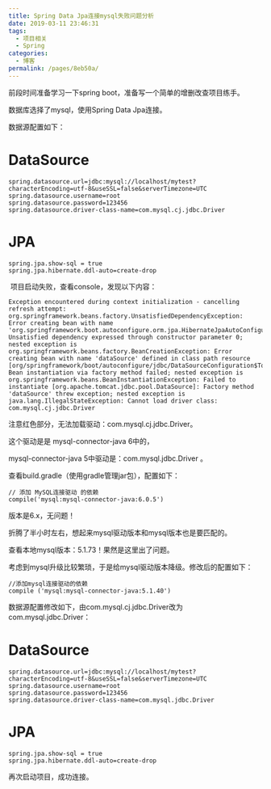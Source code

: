 ```yaml
---
title: Spring Data Jpa连接mysql失败问题分析
date: 2019-03-11 23:46:31
tags: 
  - 项目相关
  - Spring
categories: 
  - 博客
permalink: /pages/8eb50a/
---
```

前段时间准备学习一下spring boot，准备写一个简单的增删改查项目练手。

数据库选择了mysql，使用Spring Data Jpa连接。

数据源配置如下：

# DataSource 
```
spring.datasource.url=jdbc:mysql://localhost/mytest?characterEncoding=utf-8&useSSL=false&serverTimezone=UTC
spring.datasource.username=root
spring.datasource.password=123456
spring.datasource.driver-class-name=com.mysql.cj.jdbc.Driver
```
# JPA
```
spring.jpa.show-sql = true
spring.jpa.hibernate.ddl-auto=create-drop
```

 项目启动失败，查看console，发现以下内容：
```
Exception encountered during context initialization - cancelling refresh attempt: org.springframework.beans.factory.UnsatisfiedDependencyException: Error creating bean with name 'org.springframework.boot.autoconfigure.orm.jpa.HibernateJpaAutoConfiguration': Unsatisfied dependency expressed through constructor parameter 0; nested exception is org.springframework.beans.factory.BeanCreationException: Error creating bean with name 'dataSource' defined in class path resource [org/springframework/boot/autoconfigure/jdbc/DataSourceConfiguration$Tomcat.class]: Bean instantiation via factory method failed; nested exception is org.springframework.beans.BeanInstantiationException: Failed to instantiate [org.apache.tomcat.jdbc.pool.DataSource]: Factory method 'dataSource' threw exception; nested exception is java.lang.IllegalStateException: Cannot load driver class: com.mysql.cj.jdbc.Driver
```
注意红色部分，无法加载驱动：com.mysql.cj.jdbc.Driver。

这个驱动是是 mysql-connector-java 6中的，

mysql-connector-java 5中驱动是：com.mysql.jdbc.Driver 。

查看build.gradle（使用gradle管理jar包），配置如下：
```
// 添加 MySQL连接驱动 的依赖
compile('mysql:mysql-connector-java:6.0.5')
```
版本是6.x，无问题！

折腾了半小时左右，想起来mysql驱动版本和mysql版本也是要匹配的。

查看本地mysql版本：5.1.73！果然是这里出了问题。

考虑到mysql升级比较繁琐，于是给mysql驱动版本降级。修改后的配置如下：
```
//添加mysql连接驱动的依赖
compile ('mysql:mysql-connector-java:5.1.40')
```
数据源配置修改如下，由com.mysql.cj.jdbc.Driver改为com.mysql.jdbc.Driver：

# DataSource 
```
spring.datasource.url=jdbc:mysql://localhost/mytest?characterEncoding=utf-8&useSSL=false&serverTimezone=UTC
spring.datasource.username=root
spring.datasource.password=123456
spring.datasource.driver-class-name=com.mysql.jdbc.Driver
```

# JPA
```
spring.jpa.show-sql = true
spring.jpa.hibernate.ddl-auto=create-drop
```


再次启动项目，成功连接。